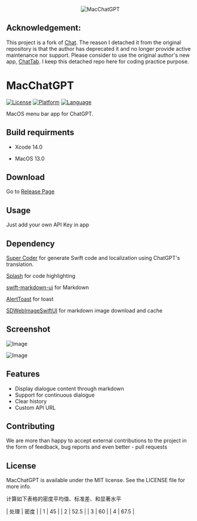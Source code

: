 <p align="center">

  <img src="Assets/logo.png?raw=true" alt="MacChatGPT"/>

</p>


## Acknowledgement:

This project is a fork of [Chat](https://github.com/LeaderBoy/Chat).
The reason I detached it from the original repository is that the author has deprecated it and no longer provide active maintenance nor support. 
Please consider to use the original author's new app, [ChatTab](https://chattab.app).
I keep this detached repo here for coding practice purpose.


# MacChatGPT

[![License](https://img.shields.io/badge/license-MIT-blue.svg?style=flat)](http://mit-license.org) [![Platform](https://img.shields.io/badge/platform-OSX-lightgrey.svg?style=flat)](https://developer.apple.com/resources/) [![Language](https://img.shields.io/badge/language-swift-orange.svg?style=flat)](https://developer.apple.com/swift)

 MacOS menu bar app for ChatGPT.

## Build requirments

* Xcode 14.0

* MacOS 13.0

## Download

Go to [Release Page](https://github.com/LeaderBoy/Chat/releases)

## Usage

Just add your own API Key in app

## Dependency

[Super Coder](https://supercoder.lessimore.cn/) for generate Swift code and localization using ChatGPT's translation.

[Splash](https://github.com/JohnSundell/Splash) for code highlighting

[swift-markdown-ui](https://github.com/gonzalezreal/swift-markdown-ui.git) for Markdown

[AlertToast](https://github.com/elai950/AlertToast.git) for toast

[SDWebImageSwiftUI](https://github.com/SDWebImage/SDWebImageSwiftUI) for markdown image download and cache

## Screenshot

![Image](Assets/screenshot-1.png "Image")

![Image](Assets/screenshot-2.png "Image")

## Features

* Display dialogue content through markdown
* Support for continuous dialogue
* Clear history
* Custom API URL 

## Contributing

We are more than happy to accept external contributions to the project in the form of feedback, bug reports and even better - pull requests

## License

MacChatGPT is available under the MIT license. See the LICENSE file for more info.



计算如下表格的密度平均值、标准差、和显著水平

| 处理 | 密度 |
| 1 | 45 |
| 2 | 52.5 |
| 3 | 60 |
| 4 | 67.5 |


